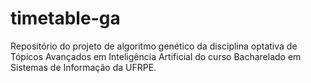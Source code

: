 # timetable-ga
Repositório do projeto de algoritmo genético da disciplina optativa de Tópicos Avançados em Inteligência Artificial do curso Bacharelado em Sistemas de Informação da UFRPE.
